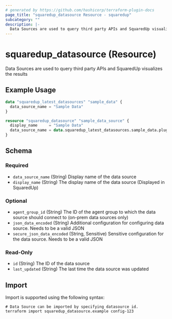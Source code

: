 ```yaml
---
# generated by https://github.com/hashicorp/terraform-plugin-docs
page_title: "squaredup_datasource Resource - squaredup"
subcategory: ""
description: |-
  Data Sources are used to query third party APIs and SquaredUp visualizes the results
---
```


# squaredup_datasource (Resource)

Data Sources are used to query third party APIs and SquaredUp visualizes the results

## Example Usage

```terraform
data "squaredup_latest_datasources" "sample_data" {
  data_source_name = "Sample Data"
}

resource "squaredup_datasource" "sample_data_source" {
  display_name     = "Sample Data"
  data_source_name = data.squaredup_latest_datasources.sample_data.plugins[0].display_name
}
```

<!-- schema generated by tfplugindocs -->
## Schema

### Required

- `data_source_name` (String) Display name of the data source
- `display_name` (String) The display name of the data source (Displayed in SquaredUp)

### Optional

- `agent_group_id` (String) The ID of the agent group to which the data source should connect to (on-prem data sources only)
- `json_data_encoded` (String) Additional configuration for configuring data source. Needs to be a valid JSON
- `secure_json_data_encoded` (String, Sensitive) Sensitive configuration for the data source. Needs to be a valid JSON

### Read-Only

- `id` (String) The ID of the data source
- `last_updated` (String) The last time the data source was updated

## Import

Import is supported using the following syntax:

```shell
# Data Source can be imported by specifying datasource id.
terraform import squaredup_datasource.example config-123
```
